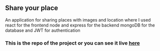 ## Share your place

An application for sharing places with images and location where I used react for the frontend node and express for the backend mongoDB for the database and JWT for authentication

### This is the repo of the project or you can see it live [here](https://share-your-place.herokuapp.com)